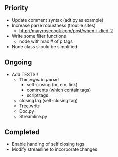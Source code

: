 Priority
---
* Update comment syntax (adt.py as example)
* Increase parse robustness (trouble sites)
    * http://maryrosecook.com/post/when-i-died-2
* Write some filter functions
    * node with max # of p tags
* Node class should be simplified

Ongoing
---
* Add TESTS!!
    * The regex in parse!
        * self-closing (br, em, link)
        * comments (which contain tags)
        * script tags 
    * closingTag (self-closing tag)
    * Tree.write
    * Doc.py
    * Streamline.py

Completed
---
* Enable handling of self closing tags
* Modify streamline to incorporate changes
